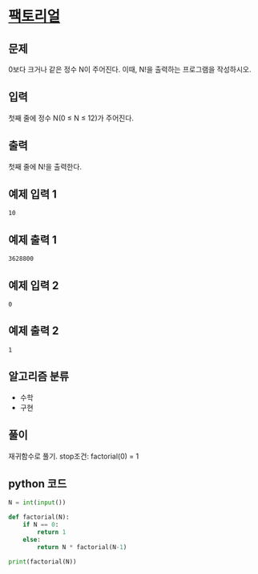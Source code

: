 # [팩토리얼](https://www.acmicpc.net/problem/10872)

## 문제
0보다 크거나 같은 정수 N이 주어진다. 이때, N!을 출력하는 프로그램을 작성하시오.

## 입력
첫째 줄에 정수 N(0 ≤ N ≤ 12)가 주어진다.

## 출력
첫째 줄에 N!을 출력한다.

## 예제 입력 1 
    10

## 예제 출력 1 
    3628800

## 예제 입력 2 
    0

## 예제 출력 2 
    1

## 알고리즘 분류
- 수학
- 구현

## 풀이
재귀함수로 풀기. stop조건: factorial(0) = 1

## python 코드
```python
N = int(input())

def factorial(N):
    if N == 0:
        return 1
    else:
        return N * factorial(N-1)

print(factorial(N))
```